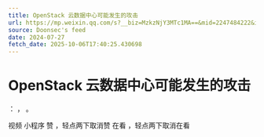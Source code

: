 ```yaml
---
title: OpenStack 云数据中心可能发生的攻击
url: https://mp.weixin.qq.com/s?__biz=MzkzNjY3MTc1MA==&mid=2247484222&idx=1&sn=4f92f1057408b035da359952cdb80122
source: Doonsec's feed
date: 2024-07-27
fetch_date: 2025-10-06T17:40:25.430698
---
```


# OpenStack 云数据中心可能发生的攻击

：
，
。

视频
小程序
赞
，轻点两下取消赞
在看
，轻点两下取消在看
